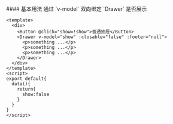 
<cn>
#### 基本用法
通过 `v-model` 双向绑定 `Drawer` 是否展示
</cn>

```vue
<template>
  <div>
    <Button @click="show=!show">普通抽屉</Button>
    <Drawer v-model="show" :closable="false" :footer="null">
      <p>something ...</p>
      <p>something ...</p>
      <p>something ...</p>
    </Drawer>
  </div>
</template>
<script>
export default{
  data(){
    return{
      show:false
    }
  }
}
</script>
```